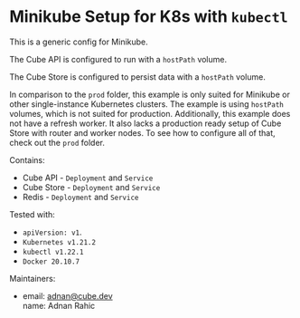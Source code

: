 # Minikube Setup for K8s with `kubectl`

This is a generic config for Minikube.

The Cube API is configured to run with a `hostPath` volume.

The Cube Store is configured to persist data with a `hostPath` volume.

In comparison to the `prod` folder, this example is only suited for Minikube or other single-instance Kubernetes clusters. The example is using `hostPath` volumes, which is not suited for production. Additionally, this example does not have a refresh worker. It also lacks a production ready setup of Cube Store with router and worker nodes. To see how to configure all of that, check out the `prod` folder.

Contains:
- Cube API - `Deployment` and `Service`
- Cube Store - `Deployment` and `Service`
- Redis - `Deployment` and `Service`

Tested with:
- `apiVersion: v1`.
- `Kubernetes v1.21.2`
- `kubectl v1.22.1`
- `Docker 20.10.7`

Maintainers:
- email: adnan@cube.dev  
  name: Adnan Rahic
